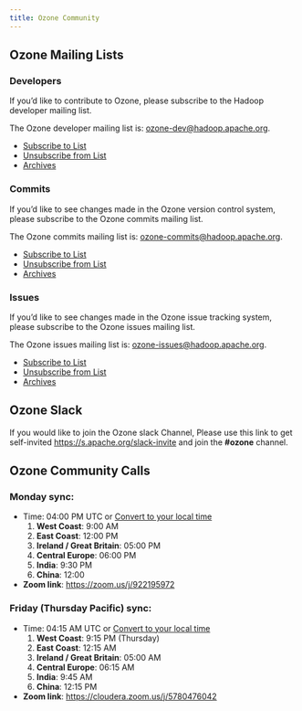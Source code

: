 ```yaml
---
title: Ozone Community
---
```


## Ozone Mailing Lists

### Developers

If you’d like to contribute to Ozone, please subscribe to the Hadoop developer mailing list.

The Ozone developer mailing list is: ozone-dev@hadoop.apache.org.

* [Subscribe to List](ozone-dev-subscribe@hadoop.apache.org)
* [Unsubscribe from List](ozone-dev-unsubscribe@hadoop.apache.org)
* [Archives](http://mail-archives.apache.org/mod_mbox/hadoop-ozone-dev/)

### Commits

If you’d like to see changes made in the Ozone version control system, please subscribe to the Ozone commits mailing list.

The Ozone commits mailing list is: ozone-commits@hadoop.apache.org.

* [Subscribe to List](ozone-commits-subscribe@hadoop.apache.org)
* [Unsubscribe from List](ozone-commits-unsubscribe@hadoop.apache.org)
* [Archives](http://mail-archives.apache.org/mod_mbox/hadoop-ozone-commits/)

### Issues

If you’d like to see changes made in the Ozone issue tracking system, please subscribe to the Ozone issues mailing list.

The Ozone issues mailing list is: ozone-issues@hadoop.apache.org.

* [Subscribe to List](ozone-issues-subscribe@hadoop.apache.org)
* [Unsubscribe from List](ozone-issues-unsubscribe@hadoop.apache.org)
* [Archives](http://mail-archives.apache.org/mod_mbox/hadoop-ozone-issues/)

## Ozone Slack

If you would like to join the Ozone slack Channel, Please use this link to get self-invited  https://s.apache.org/slack-invite and join the **#ozone** channel.

## Ozone Community Calls

### Monday sync:

* Time: 04:00 PM UTC or [Convert to your local time](http://www.thetimezoneconverter.com/?t=16:00&tz=UTC)
    1. **West Coast**: 9:00 AM
    2. **East Coast**: 12:00 PM
    3. **Ireland / Great Britain**: 05:00 PM
    4. **Central Europe**: 06:00 PM
    5. **India**: 9:30 PM
    6. **China**: 12:00 
* **Zoom link**: https://zoom.us/j/922195972

### Friday (Thursday Pacific) sync:

* Time: 04:15 AM UTC or [Convert to your local time](http://www.thetimezoneconverter.com/?t=04:15&tz=UTC)
    1. **West Coast**: 9:15 PM (Thursday)
    2. **East Coast**: 12:15 AM
    3. **Ireland / Great Britain**: 05:00 AM
    4. **Central Europe**: 06:15 AM
    5. **India**: 9:45 AM
    6. **China**: 12:15 PM
* **Zoom link**: https://cloudera.zoom.us/j/5780476042
